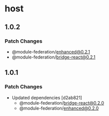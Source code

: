 # host

## 1.0.2

### Patch Changes

- @module-federation/enhanced@0.2.1
- @module-federation/bridge-react@0.2.1

## 1.0.1

### Patch Changes

- Updated dependencies [d2ab821]
  - @module-federation/bridge-react@0.2.0
  - @module-federation/enhanced@0.2.0
